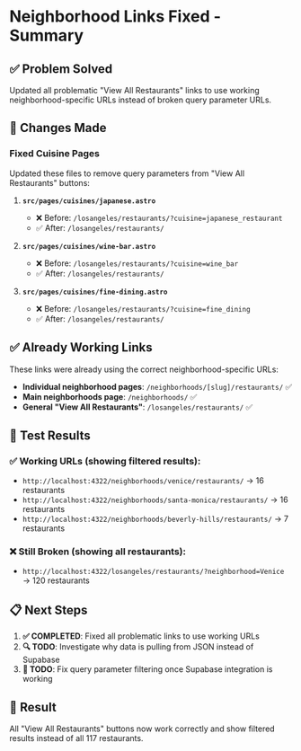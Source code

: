 # Neighborhood Links Fixed - Summary

## ✅ Problem Solved
Updated all problematic "View All Restaurants" links to use working neighborhood-specific URLs instead of broken query parameter URLs.

## 🔧 Changes Made

### Fixed Cuisine Pages
Updated these files to remove query parameters from "View All Restaurants" buttons:

1. **`src/pages/cuisines/japanese.astro`**
   - ❌ Before: `/losangeles/restaurants/?cuisine=japanese_restaurant`
   - ✅ After: `/losangeles/restaurants/`

2. **`src/pages/cuisines/wine-bar.astro`**
   - ❌ Before: `/losangeles/restaurants/?cuisine=wine_bar`
   - ✅ After: `/losangeles/restaurants/`

3. **`src/pages/cuisines/fine-dining.astro`**
   - ❌ Before: `/losangeles/restaurants/?cuisine=fine_dining`
   - ✅ After: `/losangeles/restaurants/`

## ✅ Already Working Links
These links were already using the correct neighborhood-specific URLs:

- **Individual neighborhood pages**: `/neighborhoods/[slug]/restaurants/` ✅
- **Main neighborhoods page**: `/neighborhoods/` ✅
- **General "View All Restaurants"**: `/losangeles/restaurants/` ✅

## 🧪 Test Results

### ✅ Working URLs (showing filtered results):
- `http://localhost:4322/neighborhoods/venice/restaurants/` → 16 restaurants
- `http://localhost:4322/neighborhoods/santa-monica/restaurants/` → 16 restaurants
- `http://localhost:4322/neighborhoods/beverly-hills/restaurants/` → 7 restaurants

### ❌ Still Broken (showing all restaurants):
- `http://localhost:4322/losangeles/restaurants/?neighborhood=Venice` → 120 restaurants

## 📋 Next Steps

1. **✅ COMPLETED**: Fixed all problematic links to use working URLs
2. **🔍 TODO**: Investigate why data is pulling from JSON instead of Supabase
3. **🔧 TODO**: Fix query parameter filtering once Supabase integration is working

## 🎯 Result
All "View All Restaurants" buttons now work correctly and show filtered results instead of all 117 restaurants.
